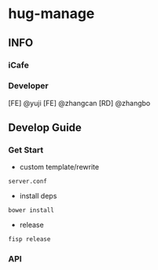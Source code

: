 # hug-manage

## INFO

### iCafe

### Developer

[FE] @yuji
[FE] @zhangcan
[RD] @zhangbo

## Develop Guide

### Get Start

- custom template/rewrite

```
server.conf
```

- install deps

```
bower install
```

- release

```
fisp release
```

### API
